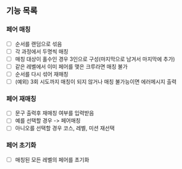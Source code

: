 ## 기능 목록

### 페어 매칭
- [ ] 순서를 랜덤으로 섞음
- [ ] 각 과정에서 두명씩 매칭
- [ ] 매칭 대상이 홀수인 경우 3인으로 구성(마지막으로 남겨서 마지막에 추가)
- [ ] 같은 레벨에서 이미 페어를 맺은 크루라면 매칭 불가
- [ ] 순서를 다시 섞어 재매칭
- [ ] (예외) 3회 시도까지 매칭이 되지 않거나 매칭 불가능이면 에러메시지 출력

### 페어 재매칭
- [ ] 문구 출력후 재매칭 여부를 입력받음
- [ ] 예를 선택할 경우 -> 페어매칭
- [ ] 아니오를 선택할 경우 코스, 레벨, 미션 재선택

### 페어 초기화
- [ ] 매칭된 모든 레벨의 페어를 초기화